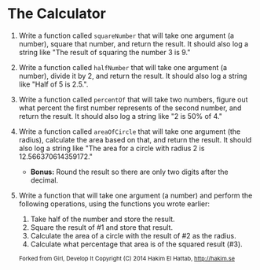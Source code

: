 # The Calculator
1. Write a function called `squareNumber` that will take one argument (a number), square that number, and return the result. It should also log a string like "The result of squaring the number 3 is 9."
1. Write a function called `halfNumber` that will take one argument (a number), divide it by 2, and return the result. It should also log a string like "Half of 5 is 2.5.".
1. Write a function called `percentOf` that will take two numbers, figure out what percent the first number represents of the second number, and return the result. It should also log a string like "2 is 50% of 4."
1. Write a function called `areaOfCircle` that will take one argument (the radius), calculate the area based on that, and return the result. It should also log a string like "The area for a circle with radius 2 is 12.566370614359172."
    * **Bonus:** Round the result so there are only two digits after the decimal.
1. Write a function that will take one argument (a number) and perform the following operations, using the functions you wrote earlier:
    1. Take half of the number and store the result.
    1. Square the result of #1 and store that result.
    1. Calculate the area of a circle with the result of #2 as the radius.
    1. Calculate what percentage that area is of the squared result (#3).

    <sub>Forked from Girl, Develop It
    Copyright (C) 2014 Hakim El Hattab, http://hakim.se</sub>
